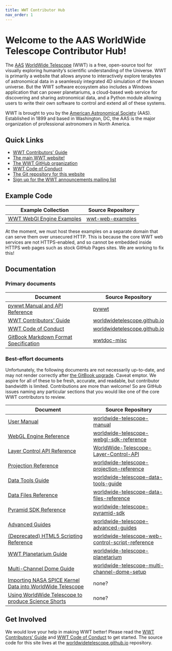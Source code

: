 ```yaml
---
title: WWT Contributor Hub
nav_order: 1
---
```


<!-- See README.md for how to preview this file when making edits -->

# Welcome to the AAS WorldWide Telescope Contributor Hub!

The [AAS](https://aas.org/)
[WorldWide Telescope](http://www.worldwidetelescope.org) (WWT) is a free,
open-source tool for visually exploring humanity’s scientific understanding of
the Universe. WWT is primarily a website that allows anyone to interactively
explore terabytes of astronomical data in a seamlessly integrated 4D
simulation of the known universe. But the WWT software ecosystem also includes
a Windows application that can power planetariums, a cloud-based web service
for discovering and sharing astronomical data, and a Python module allowing
users to write their own software to control and extend all of these systems.

WWT is brought to you by the [American Astronomical Society](https://aas.org/)
(AAS). Established in 1899 and based in Washington, DC, the AAS is the major
organization of professional astronomers in North America.

## Quick Links

- [WWT Contributors’ Guide]
- [The main WWT website!](http://www.worldwidetelescope.org/)
- [The WWT GitHub organization](https://github.com/WorldWideTelescope)
- [WWT Code of Conduct]
- [The Git repository for this website](https://github.com/WorldWideTelescope/worldwidetelescope.github.io/)
- [Sign up for the WWT announcements mailing list](https://bit.ly/wwt-signup)


## Example Code

| Example Collection | Source Repository |
|-- | -- |
| [WWT WebGl Engine Examples] | [wwt-web-examples] |

[WWT WebGl Engine Examples]: http://webhosted.wwt-forum.org/webengine-examples/

[wwt-web-examples]: https://github.com/WorldWideTelescope/wwt-web-examples/

At the moment, we must host these examples on a separate domain that can serve
them over unsecured HTTP. This is because the core WWT web services are not
HTTPS-enabled, and so cannot be embedded inside HTTPS web pages such as stock
GitHub Pages sites. We are working to fix this!


## Documentation

### Primary documents

| Document | Source Repository |
|-- | -- |
| [pywwt Manual and API Reference] | [pywwt] |
| [WWT Contributors’ Guide] | [worldwidetelescope.github.io] |
| [WWT Code of Conduct] | [worldwidetelescope.github.io] |
| [GitBook Markdown Format Specification] | [wwtdoc-misc] |

[pywwt Manual and API Reference]: https://pywwt.readthedocs.io/
[WWT Contributors’ Guide]: ./CONTRIBUTING.md
[WWT Code of Conduct]: ./CODE_OF_CONDUCT.md
[GitBook Markdown Format Specification]: https://worldwidetelescope.gitbook.io/miscellaneous/documents/gitbook-spec

[pywwt]: https://github.com/WorldWideTelescope/pywwt
[worldwidetelescope.github.io]: https://github.com/WorldWideTelescope/worldwidetelescope.github.io
[wwtdoc-misc]: https://github.com/WorldWideTelescope/wwtdoc-misc

### Best-effort documents

Unfortunately, the following documents are not necessarily up-to-date, and may
not render correctly after
[the GitBook upgrade](https://docs.gitbook.com/v2-changes). Caveat emptor. We
aspire for all of these to be fresh, accurate, and readable, but contributor
bandwidth is limited. Contributions are more than welcome! So are GitHub
issues naming any particular sections that you would like one of the core WWT
contributors to review.

| Document | Source Repository |
|-- | -- |
| [User Manual] | [worldwide-telescope-manual] |
| [WebGL Engine Reference] | [worldwide-telescope-webgl-sdk-reference] |
| [Layer Control API Reference] | [WorldWide-Telescope-Layer-Control-API] |
| [Projection Reference] | [worldwide-telescope-projection-reference] |
| [Data Tools Guide] | [worldwide-telescope-data-tools-guide] |
| [Data Files Reference] | [worldwide-telescope-data-files-reference] |
| [Pyramid SDK Reference] | [worldwide-telescope-pyramid-sdk] |
| [Advanced Guides] | [worldwide-telescope-advanced-guides] |
| [(Deprecated) HTML5 Scripting Reference] | [worldwide-telescope-web-control-script-reference] |
| [WWT Planetarium Guide] | [worldwide-telescope-planetarium] |
| [Multi-Channel Dome Guide] | [worldwide-telescope-multi-channel-dome-setup] |
| [Importing NASA SPICE Kernel Data into WorldWide Telescope] | none? |
| [Using WorldWide Telescope to produce Science Shorts] | none? |

[User Manual]: https://worldwidetelescope.gitbook.io/user-manual/
[WebGL Engine Reference]: https://worldwidetelescope.gitbook.io/webgl-engine-reference/
[Layer Control API Reference]: https://worldwidetelescope.gitbook.io/layer-control-reference/
[Projection Reference]: https://worldwidetelescope.gitbook.io/projection-reference/
[Data Tools Guide]: https://worldwidetelescope.gitbook.io/data-tools-guide/
[Data Files Reference]: https://worldwidetelescope.gitbook.io/data-files-reference/
[Pyramid SDK Reference]: https://worldwidetelescope.gitbook.io/pyramid-sdk-reference/
[Advanced Guides]: https://worldwidetelescope.gitbook.io/advanced-guides/
[(Deprecated) HTML5 Scripting Reference]: https://worldwidetelescope.gitbook.io/html5-control-reference/
[WWT Planetarium Guide]: https://worldwidetelescope.gitbook.io/planetarium-guide/
[Multi-Channel Dome Guide]: https://worldwidetelescope.gitbook.io/multi-channel-dome-setup/
[Importing NASA SPICE Kernel Data into WorldWide Telescope]: https://astrodavid.gitbook.io/importing-spice-kernel-data-to-worldwide-telescop/
[Using WorldWide Telescope to produce Science Shorts]: https://doctorspaceman.gitbook.io/using-worldwide-telescope-to-produce-science-shor/

[worldwide-telescope-manual]: https://github.com/WorldWideTelescope/worldwide-telescope-manual
[worldwide-telescope-webgl-sdk-reference]: https://github.com/WorldWideTelescope/worldwide-telescope-webgl-sdk-reference
[WorldWide-Telescope-Layer-Control-API]: https://github.com/WorldWideTelescope/WorldWide-Telescope-Layer-Control-API
[worldwide-telescope-projection-reference]: https://github.com/WorldWideTelescope/worldwide-telescope-projection-reference
[worldwide-telescope-data-tools-guide]: https://github.com/WorldWideTelescope/worldwide-telescope-data-tools-guide
[worldwide-telescope-data-files-reference]: https://github.com/WorldWideTelescope/worldwide-telescope-data-files-reference
[worldwide-telescope-pyramid-sdk]: https://github.com/WorldWideTelescope/worldwide-telescope-pyramid-sdk
[worldwide-telescope-advanced-guides]: https://github.com/WorldWideTelescope/worldwide-telescope-advanced-guides
[worldwide-telescope-web-control-script-reference]: https://github.com/WorldWideTelescope/worldwide-telescope-web-control-script-reference
[worldwide-telescope-planetarium]: https://github.com/WorldWideTelescope/worldwide-telescope-planetarium
[worldwide-telescope-multi-channel-dome-setup]: https://github.com/WorldWideTelescope/worldwide-telescope-multi-channel-dome-setup
[worldwidetelescope.github.io]: https://github.com/WorldWideTelescope/worldwidetelescope.github.io

## Get Involved

We would love your help in making WWT better! Please read the
[WWT Contributors’ Guide] and [WWT Code of Conduct] to get started. The source
code for this site lives at the [worldwidetelescope.github.io] repository.
